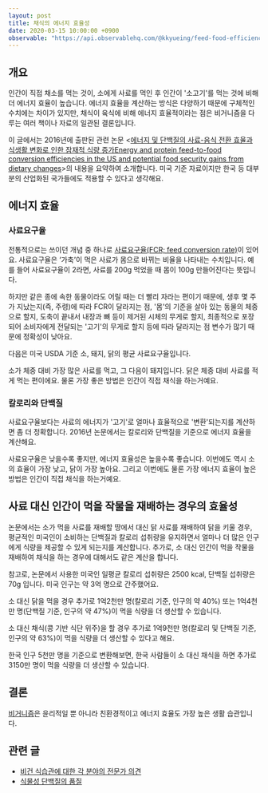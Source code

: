 ```yaml
---
layout: post
title: 채식의 에너지 효율성
date: 2020-03-15 10:00:00 +0900
observable: "https://api.observablehq.com/@kkyueing/feed-food-efficiency.js?v=3"
---
```

## 개요

인간이 직접 채소를 먹는 것이, 소에게 사료를 먹인 후 인간이 '소고기'를 먹는 것에 비해 더 에너지 효율이 높습니다. 에너지 효율을 계산하는 방식은 다양하기 때문에 구체적인 수치에는 차이가 있지만, 채식이 육식에 비해 에너지 효율적이라는 점은 비거니즘을 다루는 여러 책이나 자료의 일관된 결론입니다.

이 글에서는 2016년에 출판된 관련 논문 \<[에너지 및 단백질의 사료-음식 전환 효율과 식생활 변화로 인한 잠재적 식량 증가Energy and protein feed-to-food conversion efficiencies in the US and potential food security gains from dietary changes](https://iopscience.iop.org/article/10.1088/1748-9326/11/10/105002)\>의 내용을 요약하여 소개합니다. 미국 기준 자료이지만 한국 등 대부분의 산업화된 국가들에도 적용할 수 있다고 생각해요.

## 에너지 효율

### 사료요구율

전통적으로는 쓰이던 개념 중 하나로 [사료요구율(FCR; feed conversion rate)](/terms/fcr.html)이 있어요. 사료요구율은 ‘가축’이 먹은 사료가 몸으로 바뀌는 비율을 나타내는 수치입니다. 예를 들어 사료요구율이 2라면, 사료를 200g 먹었을 때 몸이 100g 만들어진다는 뜻입니다.

하지만 같은 종에 속한 동물이라도 어릴 때는 더 빨리 자라는 편이기 때문에, 생후 몇 주가 지났는지(즉, 주령)에 따라 FCR이 달라지는 점, '몸'의 기준을 살아 있는 동물의 체중으로 할지, 도축이 끝내서 내장과 뼈 등이 제거된 시체의 무게로 할지, 최종적으로 포장되어 소비자에게 전달되는 '고기'의 무게로 할지 등에 따라 달라지는 점 변수가 많기 때문에 정확성이 낮아요.

다음은 미국 USDA 기준 소, 돼지, 닭의 평균 사료요구율입니다.

<div id="ob-fcrChart" class="ob-block"></div>

소가 체중 대비 가장 많은 사료를 먹고, 그 다음이 돼지입니다. 닭은 체중 대비 사료를 적게 먹는 편이에요. 물론 가장 좋은 방법은 인간이 직접 채식을 하는거예요.

### 칼로리와 단백질

사료요구율보다는 사료의 에너지가 '고기'로 얼마나 효율적으로 '변환'되는지를 계산하면 좀 더 정확합니다. 2016년 논문에서는 칼로리와 단백질을 기준으로 에너지 효율을 계산해요.

<div id="ob-efficiencyChart" class="ob-block"></div>

사료요구율은 낮을수록 좋지만, 에너지 효율성은 높을수록 좋습니다. 이번에도 역시 소의 효율이 가장 낮고, 닭이 가장 높아요. 그리고 이번에도 물론 가장 에너지 효율이 높은 방법은 인간이 직접 채식을 하는거예요.

## 사료 대신 인간이 먹을 작물을 재배하는 경우의 효율성

논문에서는 소가 먹을 사료를 재배할 땅에서 대신 닭 사료를 재배하여 닭을 키울 경우, 평균적인 미국인이 소비하는 단백질과 칼로리 섭취량을 유지하면서 얼마나 더 많은 인구에게 식량을 제공할 수 있게 되는지를 계산합니다. 추가로, 소 대신 인간이 먹을 작물을 재배하여 채식을 하는 경우에 대해서도 같은 계산을 합니다.

참고로, 논문에서 사용한 미국인 일평균 칼로리 섭취량은 2500 kcal, 단백질 섭취량은 70g 입니다. 미국 인구는 약 3억 명으로 간주했어요.

소 대신 닭을 먹을 경우 추가로 1억2천만 명(칼로리 기준, 인구의 약 40%) 또는 1억4천만 명(단백질 기준, 인구의 약 47%)이 먹을 식량을 더 생산할 수 있습니다.

소 대신 채식(콩 기반 식단 위주)을 할 경우 추가로 1억9천만 명(칼로리 및 단백질 기준, 인구의 약 63%)이 먹을 식량을 더 생산할 수 있다고 해요.

한국 인구 5천만 명을 기준으로 변환해보면, 한국 사람들이 소 대신 채식을 하면 추가로 3150만 명이 먹을 식량을 더 생산할 수 있습니다.

## 결론

[비거니즘](/terms/veganism.html)은 윤리적일 뿐 아니라 친환경적이고 에너지 효율도 가장 높은 생활 습관입니다.

## 관련 글

* [비건 식습관에 대한 각 분야의 전문가 의견](/2020/10/03/export-opinions-on-vegan-diet.html)
* [식물성 단백질의 품질](/2020/10/02/quality-of-plant-based-protein.html)
